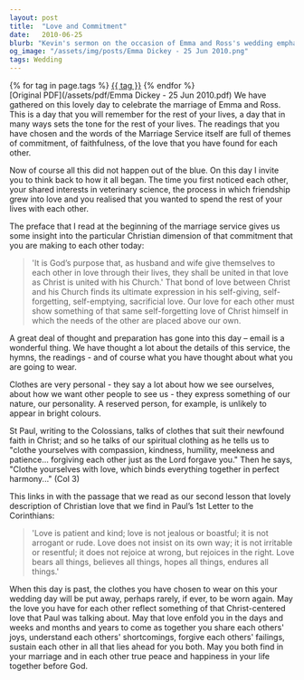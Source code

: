 ```yaml
---
layout: post
title:  "Love and Commitment"
date:   2010-06-25
blurb: "Kevin's sermon on the occasion of Emma and Ross's wedding emphasizes the Christian values of love, commitment, and selflessness, drawing parallels between the couple's union and the relationship between Christ and the Church. He encourages the newlyweds to embody the spiritual qualities of compassion, kindness, and patience, reflecting Christ's sacrificial love in their marriage."
og_image: "/assets/img/posts/Emma Dickey - 25 Jun 2010.png"
tags: Wedding
---    
```

<div class="tag-pills">
    {% for tag in page.tags %}
    <a href="{{ site.baseurl }}/tag/{{ tag | slugify }}" class="tag-pill">{{ tag }}</a>
    {% endfor %}
</div>
[Original PDF](/assets/pdf/Emma Dickey - 25 Jun 2010.pdf)
We have gathered on this lovely day to celebrate the marriage of Emma and Ross. This is a day that you will remember for the rest of your lives, a day that in many ways sets the tone for the rest of your lives. The readings that you have chosen and the words of the Marriage Service itself are full of themes of commitment, of faithfulness, of the love that you have found for each other.

Now of course all this did not happen out of the blue. On this day I invite you to think back to how it all began. The time you first noticed each other, your shared interests in veterinary science, the process in which friendship grew into love and you realised that you wanted to spend the rest of your lives with each other.

The preface that I read at the beginning of the marriage service gives us some insight into the particular Christian dimension of that commitment that you are making to each other today:

> 'It is God’s purpose that, as husband and wife give themselves to each other in love through their lives, they shall be united in that love as Christ is united with his Church.' That bond of love between Christ and his Church finds its ultimate expression in his self-giving, self-forgetting, self-emptying, sacrificial love. Our love for each other must show something of that same self-forgetting love of Christ himself in which the needs of the other are placed above our own.

A great deal of thought and preparation has gone into this day – email is a wonderful thing. We have thought a lot about the details of this service, the hymns, the readings - and of course what you have thought about what you are going to wear.

Clothes are very personal - they say a lot about how we see ourselves, about how we want other people to see us - they express something of our nature, our personality. A reserved person, for example, is unlikely to appear in bright colours.

St Paul, writing to the Colossians, talks of clothes that suit their newfound faith in Christ; and so he talks of our spiritual clothing as he tells us to "clothe yourselves with compassion, kindness, humility, meekness and patience... forgiving each other just as the Lord forgave you." Then he says, "Clothe yourselves with love, which binds everything together in perfect harmony..." (Col 3)

This links in with the passage that we read as our second lesson that lovely description of Christian love that we find in Paul’s 1st Letter to the Corinthians:

> 'Love is patient and kind; love is not jealous or boastful; it is not arrogant or rude. Love does not insist on its own way; it is not irritable or resentful; it does not rejoice at wrong, but rejoices in the right. Love bears all things, believes all things, hopes all things, endures all things.'

When this day is past, the clothes you have chosen to wear on this your wedding day will be put away, perhaps rarely, if ever, to be worn again. May the love you have for each other reflect something of that Christ-centered love that Paul was talking about. May that love enfold you in the days and weeks and months and years to come as together you share each others' joys, understand each others' shortcomings, forgive each others' failings, sustain each other in all that lies ahead for you both. May you both find in your marriage and in each other true peace and happiness in your life together before God.
